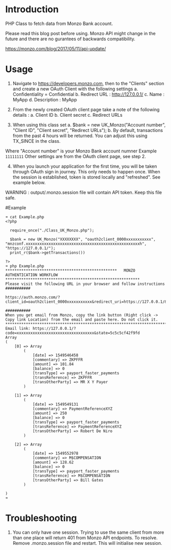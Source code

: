 # Introduction

PHP Class to fetch data from Monzo Bank account.

Please read this blog post before using. Monzo API might change in the future and there are no gurantees of backwards compatibility.

https://monzo.com/blog/2017/05/11/api-update/

# Usage

1. Navigate to https://developers.monzo.com, then to the "Clients" section and create a new OAuth Client with the following settings
  a. Confidentiality = Confidential
  b. Redirect URL : http://127.0.0.1/
  c. Name : MyApp
  d. Description : MyApp

2. From the newly created OAuth client page take a note of the following details :
  a. Client ID
  b. Client secret
  c. Redirect URLs

3. When using this class set
  a. $bank = new UK_Monzo("Account number", "Client ID", "Client secret", "Redirect URLs");
  b. By default, transactions from the past 4 hours will be returned. You can adjust this using TX_SINCE in the class. 

  Where "Account number" is your Monzo Bank account numner Example `11111111`
  Other settings are from the OAuth client page, see step 2.

4. When you launch your application for the first time, you will be taken through OAuth sign in journey. This only needs to happen once. When the session is established, token is stored locally and "refreshed". See example below.

WARNING :  output/.monzo.session file will contain API token. Keep this file safe.

#Example

```
➜ cat Example.php
<?php

  require_once("./Class_UK_Monzo.php");

  $bank = new UK_Monzo("XXXXXXXX", "oauth2client_0000xxxxxxxxxxx", "mnzconf.xxxxxxxxxxxxxxxxxxxxxxxxxxxxxxxxxxxxxxxxxxxxxxxxxxh", "https://127.0.0.1/");
  print_r($bank->getTransactions())

?>
➜ php Example.php
*************************************************   MONZO AUTHENTICATION WORKFLOW ***********************************************************
Please visit the following URL in your browser and follow instructions
###########

https://auth.monzo.com/?client_id=oauth2client_0000xxxxxxxxxxx&redirect_uri=https://127.0.0.1/&response_type=code&state=5c5c5cf42f9fd

###########
When you get email from Monzo, copy the link button (Right click -> Copy link Location) from the email and paste here. Do not click it.
*********************************************************************************************************************************************
Email link: https://127.0.0.1/?code=xxxxxxxxxxxxxxxxxxxxxxxxxxxxxxxxxx&state=5c5c5cf42f9fd
Array
(
    [0] => Array
        (
            [date] => 1549546458
            [commentary] => ZKPFFR
            [amount] => 101.84
            [balance] => 0
            [transType] => payport_faster_payments
            [transReference] => ZKPFFR
            [transOtherParty] => MR X Y Payer
        )

    [1] => Array
        (
            [date] => 1549549131
            [commentary] => PaymentReferenceXYZ
            [amount] => 250
            [balance] => 0
            [transType] => payport_faster_payments
            [transReference] => PaymentReferenceXYZ
            [transOtherParty] => Robert De Niro
        )

    [2] => Array
        (
            [date] => 1549552978
            [commentary] => M$COMPENSATION
            [amount] => 128.62
            [balance] => 0
            [transType] => payport_faster_payments
            [transReference] => M$COMPENSATION
            [transOtherParty] => Bill Gates
        )

)
➜
```

# Troubleshooting

1. You can only have one session. Trying to use the same client from more than one place will return 401 from Monzo API endpoints.
   To resolve. Remove .monzo.session file and restart. This will initialise new session.
